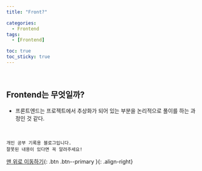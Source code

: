 ```yaml
---
title: "Front?"

categories:
  - Frontend
tags:
  - [Frontend]

toc: true
toc_sticky: true
---
```


​    

## Frontend는 무엇일까?

- 프론트엔드는 프로젝트에서 추상화가 되어 있는 부분을 논리적으로 풀이를 하는 과정인 것 같다.


<br>

    개인 공부 기록용 블로그입니다.
    잘못된 내용이 있다면 꼭 알려주세요!

[맨 위로 이동하기](#){: .btn .btn--primary }{: .align-right}

